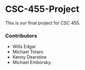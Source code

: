 # CSC-455-Project

This is our final project for CSC 455.

### Contributors
- Wills Edgar 
- Michael Totaro 
- Kenny Dearstine 
- Michael Emborsky.